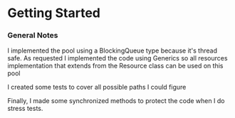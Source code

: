 # Getting Started

### General Notes
I implemented the pool using a BlockingQueue type because it's thread safe. 
As requested I implemented the code using Generics so all resources implementation 
that extends from the Resource class can be used on this pool

I created some tests to cover all possible paths I could figure

Finally, I made some synchronized methods to protect the code when
I do stress tests.
